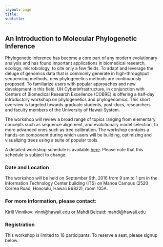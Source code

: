 ```yaml
---
layout: page
title: 
subtitle: 
---
```



An Introduction to Molecular Phylogenetic Inference
---------------------------------------------------

Phylogenetic inference has become a core part of any modern
evolutionary analysis and has found important applications in
biomedical research, ecology, microbiology, to cite only a few
fields. To adapt and leverage the deluge of genomics data that is
commonly generate in high-throughput sequencing methods, new
phylogenetics methods are continuously proposed. To familiarize users
with popular approaches and new development in this field, UH
Cyberinfrastructure, in conjunction with Centers of Biomedical
Research Excellence (COBRE) is offering a half-day introductory
workshop on phylogenetics and phylogenomics. This short overview is
targeted towards graduate students, post-docs, researchers and faculty
members of the University of Hawaii System.

The workshop will review a broad range of topics ranging from
elementary concepts such as sequence alignment, and evolutionary model
selection, to more advanced ones such as tree calibration. The
workshop contains a hands-on component during which users will be
building, optimizing and visualizing trees using a suite of popular
tools.

A detailed workshop schedule is available [here](https://www.dropbox.com/s/9nobek34rcbkcvp/PHYLOGENY_WORKSHOP_SCHEDULE.docx?dl=0 "Workshop Schedule"). Please note that this schedule is subject to change.


### Date and Location

The workshop will be held on September 9th, 2016 from 9 am to 1 pm in the Information Technology Center building (ITS) on Manoa Campus (2520 Correa Road, Honolulu, Hawaii 96822), room 105A.




### For more information, please contact: 

Kirill Vinnikov: vinni@hawaii.edu
or 
Mahdi Belcaid: mahdi@hawaii.edu


### Registration

This workshop is limited to 16 participants. To reserve a seat, please signup below.

<div class="cognito">
<script src="https://services.cognitoforms.com/s/lsYMFXl4X06ptGHB72ODFA"></script>
<script>Cognito.load("forms", { id: "1" });</script>
</div>


